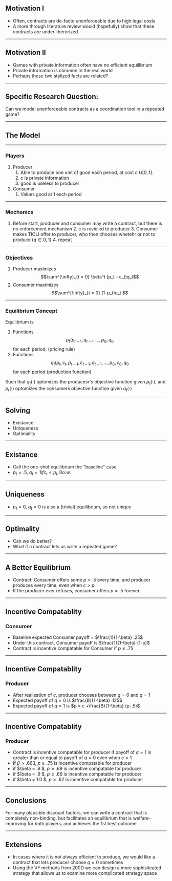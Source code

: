 ## Motivation I
* Often, contracts are de-facto unenforceable due to high legal costs
* A more through literature review would (hopefully) show that these contracts are under-therorized

---
## Motivation II
* Games with private information often have no efficient equilibrium
* Private information is common in the real world
* Perhaps these two stylized facts are related?

---
## Specific Research Question:
Can we model unenforceable contracts as a coordination tool in a repeated game?

---
## The Model
---
### Players
1. Producer
    1. Able to produce one unit of good each period, at cost $c~U[0,1]$.
    2. c is private information
    3. good is useless to producer
2. Consumer
    1. Values good at 1 each period
---
### Mechanics
1. Before start, producer and consumer may write a contract, but there is no enforcement mechanism
    2. c is revieled to producer
    3. Consumer makes TIOLI offer to producer, who then chooses whetehr or not to produce ($q \in {0, 1}$}
    4. repeat
---
### Objectives
1. Producer maximizes $$\sum^{\infty}_{t = 0} \beta^t (p_t - c_t)q_t$$
2. Consumer maximizes $$\sum^{\infty}_{t = 0} (1-p_t)q_t $$


---
### Equilibrium Concept

Equilibrium is 
1. Functions $$p_t( p_{t-1}, q_{t-1}, ... , p_{0}, q_{0}$$ for each period, (pricing rule)
2. Functions $$q_t(p_t, c_t, p_{t-1}, c_{t-1}, q_{t-1}, ... , p_{0}, c_{0}, q_{0}$$ for each period (production function)

Such that $q_t(\cdot)$ optomizes the producesr's objective function given $p_t(\cdot)$, and $p_t(\cdot)$ optomizes the consumers objective function given $q_t(\cdot)$

--- 

## Solving
* Existance
* Uniqueness
* Optimiality

---
## Existance
* Call the one-shot equilibrium the "baseline" case
* $p_t = .5$, $q_t = {1 if c_t < p_t, 0 o.w.}$ 


---

## Uniqueness
* $p_t= 0$, $q_t = 0$ is also a (trivial) equilibrium, so not unique

---

## Optimality
* Can we do better?
* What if a contract lets us write a repeated game?

---

## A Better Equilibrium

* Contract: Consumer offers some $p> .5$  every time, and producer produces every time, even when $c > p$
* If the producer ever refuses, consumer offers $p = .5$ forever.

---
## Incentive Compatablity
### Consumer
* Baseline expected Consumer payoff = $\frac{1}{1-\beta} .25$
* Under this contract, Consumer payoff is $\frac{1}{1-\beta} (1-p)$
* Contract is incentive compatable for Consumer if $p \leq .75$
---
## Incentive Compatablity
### Producer
* After realization of $c$, producer chooses between $q= 0$ and $q=1$
* Expected payoff of $q=0$ is $\frac{B}{1-\beta} .125$
* Expected payoff of $q=1$ is $p = c +\frac{B}{1-\beta} (p-.5)$
---
## Incentive Compatablity
### Producer

* Contract is incentive compatable for producer if payoff of $q = 1$ is greater than or equal to payoff of $q = 0$ even when $c = 1$
* If $\beta > .663$, $p \geq .75$ is incentive compatable for producer
* if $\beta = .8 $, $p \geq .69$ is incentive compatable for producer
* if $\beta = .9 $, $p \geq .66$ is incentive compatable for producer
* if $\beta = 1.0 $, $p \geq .62$ is incentive compatable for producer

---
## Conclusions
For many plausible discount factors, we can write a contract that is completely non-binding, but facilitates an equilibrium that is welfare-improving for both players, and achieves the 1st best outcome

---
## Extensions
* In cases where it is not always efficient to produce, we would like a contract that lets producer choose $q=0$ sometimes
* Using the VF methods from 200D we can design a more sophisitcated strategy that allows us to examine more complicated strategy  space